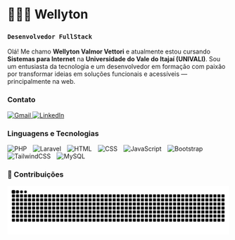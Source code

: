 # 👨🏻‍💻 Wellyton

### `Desenvolvedor FullStack`

Olá! Me chamo **Wellyton Valmor Vettori** e atualmente estou cursando **Sistemas para Internet** na **Universidade do Vale do Itajaí (UNIVALI)**. Sou um entusiasta da tecnologia e um desenvolvedor em formação com paixão por transformar ideias em soluções funcionais e acessíveis — principalmente na web.


### Contato

<p align="left">
  <a href="mailto:wellytonvettori@gmail.com" target="_blank">
    <img 
      alt="Gmail" 
      title="Entre em contato via e-mail" 
      src="https://custom-icon-badges.demolab.com/badge/-Gmail-red?style=for-the-badge&logo=gmail&logoColor=white"
    />
  </a>
  <a href="https://www.linkedin.com/in/wellyton-vettori-210469234/" target="_blank">
    <img 
      alt="LinkedIn" 
      title="Meu perfil no LinkedIn" 
      src="https://custom-icon-badges.demolab.com/badge/-LinkedIn-0077B5?style=for-the-badge&logo=linkedin&logoColor=white"
    />
  </a>
</p>


### Linguagens e Tecnologias

<p align="left">
  <img src="https://cdn.jsdelivr.net/gh/devicons/devicon@latest/icons/php/php-original.svg" alt="PHP" title="PHP" width="40" style="margin-right: 10px;" />
  <img src="https://cdn.jsdelivr.net/gh/devicons/devicon@latest/icons/laravel/laravel-original.svg" alt="Laravel" title="Laravel" width="40" style="margin-right: 10px;" />
  <img src="https://cdn.jsdelivr.net/gh/devicons/devicon@latest/icons/html5/html5-original.svg" alt="HTML" title="HTML" width="40" style="margin-right: 10px;" />
  <img src="https://cdn.jsdelivr.net/gh/devicons/devicon@latest/icons/css3/css3-original.svg" alt="CSS" title="CSS" width="40" style="margin-right: 10px;" />
  <img src="https://cdn.jsdelivr.net/gh/devicons/devicon@latest/icons/javascript/javascript-original.svg" alt="JavaScript" title="JavaScript" width="40" style="margin-right: 10px;" />
  <img src="https://cdn.jsdelivr.net/gh/devicons/devicon@latest/icons/bootstrap/bootstrap-original.svg" alt="Bootstrap" title="Bootstrap" width="40" style="margin-right: 10px;" />
  <img src="https://cdn.jsdelivr.net/gh/devicons/devicon@latest/icons/tailwindcss/tailwindcss-original.svg" alt="TailwindCSS" title="TailwindCSS" width="40" style="margin-right: 10px;" />
  <img src="https://cdn.jsdelivr.net/gh/devicons/devicon@latest/icons/mysql/mysql-original.svg" alt="MySQL" title="MySQL" width="40" style="margin-right: 10px;" />
</p>


### 🐍 Contribuições 

<p align="center">
  <img 
    src="https://raw.githubusercontent.com/wellyton05/wellyton05/output/github-contribution-grid-snake-dark.svg?palette=github-dark" 
    alt="github contribution grid snake animation"
  />
</p>
